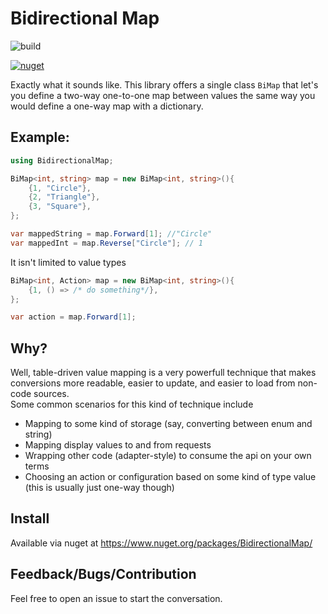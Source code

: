 Bidirectional Map
=================
![build](https://github.com/farlee2121/BidirectionalMap/workflows/Build/badge.svg)
<!--[![Coveralls](https://coveralls.io/repos/github/farlee2121/BidirectionalMap/badge.svg?branch=master)](https://coveralls.io/github/farlee2121/BidirectionalMap?branch=master)-->
[![nuget](https://img.shields.io/nuget/v/BidirectionalMap.svg)](https://www.nuget.org/packages/BidirectionalMap/)

Exactly what it sounds like. This library offers a single class `BiMap` that let's you define a two-way one-to-one map between values
the same way you would define a one-way map with a dictionary.

Example:
--------

```cs
using BidirectionalMap;

BiMap<int, string> map = new BiMap<int, string>(){
	{1, "Circle"},
	{2, "Triangle"},
	{3, "Square"},
};

var mappedString = map.Forward[1]; //"Circle"
var mappedInt = map.Reverse["Circle"]; // 1
```

It isn't limited to value types
```cs
BiMap<int, Action> map = new BiMap<int, string>(){
	{1, () => /* do something*/},
};

var action = map.Forward[1]; 
```

Why?
---

Well, table-driven value mapping is a very powerfull technique that makes conversions more readable, easier to update, and easier to load from non-code sources.  
Some common scenarios for this kind of technique include
 - Mapping to some kind of storage (say, converting between enum and string)
 - Mapping display values to and from requests
 - Wrapping other code (adapter-style) to consume the api on your own terms
 - Choosing an action or configuration based on some kind of type value (this is usually just one-way though)

Install
-------

Available via nuget at https://www.nuget.org/packages/BidirectionalMap/


Feedback/Bugs/Contribution
--------------------------
 
 Feel free to open an issue to start the conversation. 